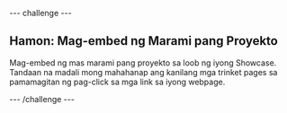 \--- challenge \---

## Hamon: Mag-embed ng Marami pang Proyekto

Mag-embed ng mas marami pang proyekto sa loob ng iyong Showcase. Tandaan na madali mong mahahanap ang kanilang mga trinket pages sa pamamagitan ng pag-click sa mga link sa iyong webpage.

\--- /challenge \---
